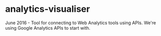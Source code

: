 # analytics-visualiser
June 2016 - Tool for connecting to Web Analytics tools using APIs. We're using Google Analytics APIs to start with.
